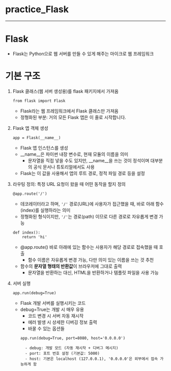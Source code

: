 # practice_Flask
***

# Flask
- Flask는 Python으로 웹 서버를 만들 수 있게 해주는 마이크로 웹 프레임워크

# 기본 구조
1. Flask 클래스(웹 서버 생성용)를 flask 패키지에서 가져옴
    ```
    from flask import Flask
    ```
    - Flask라는 웹 프레임워크에서 Flask 클래스만 가져옴
    - 정형화된 부분: 거의 모든 Flask 앱은 이 줄로 시작합니다.

2. Flask 앱 객체 생성
    ```
    app = Flask(__name__)
    ```
    - Flask 앱 인스턴스를 생성
    - __name__은 파이썬 내장 변수로, 현재 모듈의 이름을 의미
        - 문자열을 직접 넣을 수도 있지만, __name__을 쓰는 것이 정석이며 대부분의 공식 문서나 튜토리얼에서도 사용
    - Flask는 이 값을 사용해서 앱의 루트 경로, 정적 파일 경로 등을 설정

3. 라우팅 정의: 특정 URL 요청이 왔을 때 어떤 동작을 할지 정의
    ```
    @app.route('/')
    ```
    - 데코레이터라고 하며, `'/'` 경로(URL)에 사용자가 접근했을 때, 바로 아래 함수(index)를 실행하라는 의미
    - 정형화된 형식이지만, `'/'`는 경로(path) 이므로 다른 경로로 자유롭게 변경 가능

    ```
    def index():
        return 'hi'
    ```
    - @app.route() 바로 아래에 있는 함수는 사용자가 해당 경로로 접속했을 때 호출
        - 함수 이름은 자유롭게 변경 가능, 다만 의미 있는 이름을 쓰는 것 추천
    - 함수의 **문자열 형태의 반환값**이 브라우저에 그대로 출력
        - 문자열을 반환하는 대신, HTML을 반환하거나 템플릿 파일을 사용 가능

4. 서버 실행
    ```
    app.run(debug=True)
    ```
    - Flask 개발 서버를 실행시키는 코드
    - debug=True는 개발 시 매우 유용
        - 코드 변경 시 서버 자동 재시작
        - 에러 발생 시 상세한 디버깅 정보 출력
        - 바꿀 수 있는 옵션들
        ```
        app.run(debug=True, port=8080, host='0.0.0.0')
        ```
            - debug: 개발 모드 (자동 재시작 + 디버그 메시지)
            - port: 포트 번호 설정 (기본값: 5000)
            - host: 기본은 localhost (127.0.0.1), '0.0.0.0'은 외부에서 접속 가능하게 함